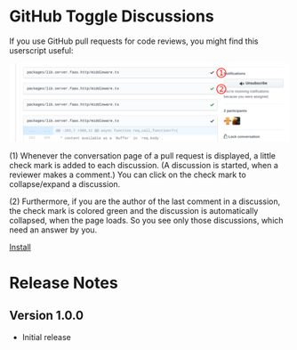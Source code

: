 # GitHub Toggle Discussions #

If you use GitHub pull requests for code reviews, you might find this userscript useful:

![GitHub Toggle Discussions screenshot](https://github.com/MichaelTamm/userscripts/raw/master/GitHub_Toggle_Discussions/screenshot.png)

(1) Whenever the conversation page of a pull request is displayed, a little check mark
is added to each discussion. (A discussion is started, when a reviewer makes a comment.)
You can click on the check mark to collapse/expand a discussion.

(2) Furthermore, if you are the author of the last comment in a discussion, the check mark
is colored green and the discussion is automatically collapsed, when the page loads. So you
see only those discussions, which need an answer by you.

[Install](https://github.com/MichaelTamm/userscripts/raw/master/GitHub_Toggle_Discussions/GitHub_Toggle_Discussions.user.js)

# Release Notes #

## Version 1.0.0
 * Initial release

